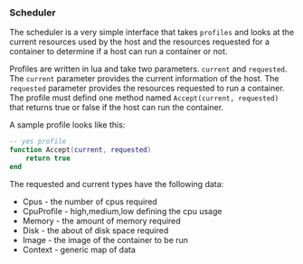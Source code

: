 ### Scheduler

The scheduler is a very simple interface that takes `profiles` and looks at the current
resources used by the host and the resources requested for a container to determine 
if a host can run a container or not.

Profiles are written in lua and take two parameters.  `current` and `requested`.  The `current` 
parameter provides the current information of the host.  The `requested` parameter provides the
resources requested to run a container.  The profile must defind one method named `Accept(current, requested)` that returns true or false if the host can run the container.

A sample profile looks like this:

```lua
-- yes profile
function Accept(current, requested)
    return true
end
```

The requested and current types have the following data:
* Cpus - the number of cpus required 
* CpuProfile - high,medium,low defining the cpu usage
* Memory - the amount of memory required
* Disk - the about of disk space required
* Image - the image of the container to be run
* Context - generic map of data
